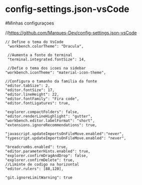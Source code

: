 # config-settings.json-vsCode
#Minhas configuraçoes

//https://github.com/Marques-Dev/config-settings.json-vsCode
 
    // Define o tema do VsCode
     "workbench.colorTheme": "Dracula",

     //Aumenta a fonte do terminal
     "terminal.integrated.fontSize": 14,

     //Defie o tema dos icoes na sidebar
    "workbench.iconTheme": "material-icon-theme",
    
    //Configura o tamanho da familia da fonte
    "editor.tabSize": 2,
    "editor.fontSize": 17,
    "editor.lineHeight": 22,
    "editor.fontFamily": "Fira code",
    "editor.fontLigatures": true,

    "explorer.compactFolders": false,
    "editor.renderLineHighlight": "gutter",
    "workbench.editor.labelFormat": "short",
    "extensions.ignoreRecommendations": true, 
    
    "javascript.updateImportsOnFileMove.enabled":"never",
    "typescript.updateImportsOnFileMove.enabled": "never",
    
    "breadcrumbs.enabled": true,
    "editor.parameterHints.enabled": true,
    "explorer.confirmDragAndDrop": false,
    "explorer.confirmDelete": true,
    //Liminte de codigo na horizontal
    "editor.rulers": [88,120],

    "git.ignoreLimitWarning": true
 

